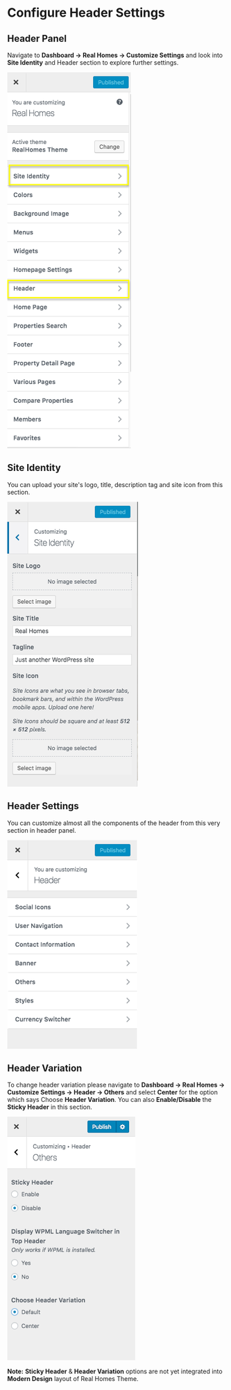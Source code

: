 # Configure Header Settings

## Header Panel

Navigate to **Dashboard → Real Homes → Customize Settings** and look into **Site Identity** and Header section to explore further settings.

![Configure Header Settings](images/home-setup/header-settings.png)

## Site Identity

You can upload your site's logo, title, description tag and site icon from this section.

![Site Identity](images/home-setup/site-identity.png)

## Header Settings

You can customize almost all the components of the header from this very section in header panel.

![Configure Header Settings](images/home-setup/header.png)

## Header Variation

To change header variation please navigate to **Dashboard → Real Homes → Customize Settings → Header → Others** and select **Center** for the option which says Choose **Header Variation**. You can also **Enable/Disable** the **Sticky Header** in this section.

![Header Variation](images/home-setup/header-variation.png)

**Note:** **Sticky Header** & **Header Variation** options are not yet integrated into **Modern Design** layout of Real Homes Theme.
